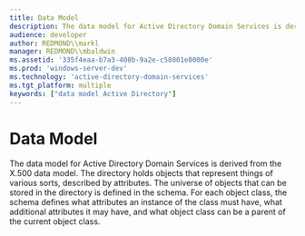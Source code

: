 ```yaml
---
title: Data Model
description: The data model for Active Directory Domain Services is derived from the X.500 data model.
audience: developer
author: REDMOND\\markl
manager: REDMOND\\mbaldwin
ms.assetid: '335f4eaa-b7a3-408b-9a2e-c58001e8000e'
ms.prod: 'windows-server-dev'
ms.technology: 'active-directory-domain-services'
ms.tgt_platform: multiple
keywords: ["data model Active Directory"]
---
```


# Data Model

The data model for Active Directory Domain Services is derived from the X.500 data model. The directory holds objects that represent things of various sorts, described by attributes. The universe of objects that can be stored in the directory is defined in the schema. For each object class, the schema defines what attributes an instance of the class must have, what additional attributes it may have, and what object class can be a parent of the current object class.

 

 





